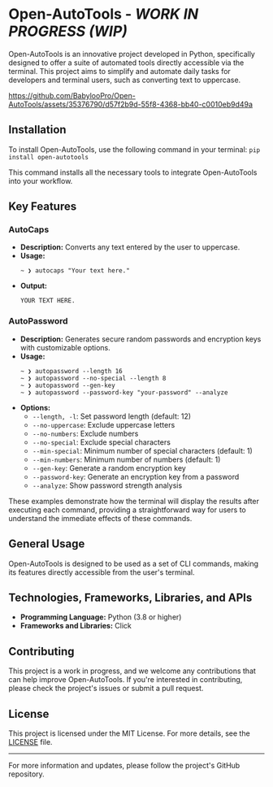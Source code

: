 # Open-AutoTools - ***WORK IN PROGRESS (WIP)***
Open-AutoTools is an innovative project developed in Python, specifically designed to offer a suite of automated tools directly accessible via the terminal. This project aims to simplify and automate daily tasks for developers and terminal users, such as converting text to uppercase.

https://github.com/BabylooPro/Open-AutoTools/assets/35376790/d57f2b9d-55f8-4368-bb40-c0010eb9d49a

## Installation
To install Open-AutoTools, use the following command in your terminal: ``pip install open-autotools``

This command installs all the necessary tools to integrate Open-AutoTools into your workflow.

## Key Features

### AutoCaps
- **Description:** Converts any text entered by the user to uppercase.
- **Usage:** 
    ```
    ~ ❯ autocaps "Your text here."
    ```
- **Output:**
    ```
    YOUR TEXT HERE.
    ```

### AutoPassword
- **Description:** Generates secure random passwords and encryption keys with customizable options.
- **Usage:** 
    ```
    ~ ❯ autopassword --length 16
    ~ ❯ autopassword --no-special --length 8
    ~ ❯ autopassword --gen-key
    ~ ❯ autopassword --password-key "your-password" --analyze
    ```
- **Options:**
    - `--length, -l`: Set password length (default: 12)
    - `--no-uppercase`: Exclude uppercase letters
    - `--no-numbers`: Exclude numbers
    - `--no-special`: Exclude special characters
    - `--min-special`: Minimum number of special characters (default: 1)
    - `--min-numbers`: Minimum number of numbers (default: 1)
    - `--gen-key`: Generate a random encryption key
    - `--password-key`: Generate an encryption key from a password
    - `--analyze`: Show password strength analysis

These examples demonstrate how the terminal will display the results after executing each command, providing a straightforward way for users to understand the immediate effects of these commands.

## General Usage
Open-AutoTools is designed to be used as a set of CLI commands, making its features directly accessible from the user's terminal.

## Technologies, Frameworks, Libraries, and APIs
- **Programming Language:** Python (3.8 or higher)
- **Frameworks and Libraries:** Click

## Contributing
This project is a work in progress, and we welcome any contributions that can help improve Open-AutoTools. If you're interested in contributing, please check the project's issues or submit a pull request.

## License
This project is licensed under the MIT License. For more details, see the [LICENSE](LICENSE) file.

---

For more information and updates, please follow the project's GitHub repository.
